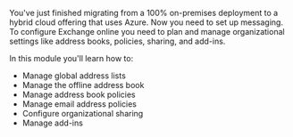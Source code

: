 You've just finished migrating from a 100% on-premises deployment to a hybrid cloud offering that uses Azure. Now you need to set up messaging. To configure Exchange online you need to plan and manage organizational settings like address books, policies, sharing, and add-ins.

In this module you'll learn how to:
- Manage global address lists
- Manage the offline address book
- Manage address book policies
- Manage email address policies
- Configure organizational sharing
- Manage add-ins
